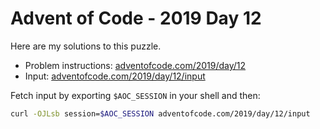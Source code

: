 # Advent of Code - 2019 Day 12
Here are my solutions to this puzzle.

* Problem instructions: [adventofcode.com/2019/day/12](https://adventofcode.com/2019/day/12)
* Input: [adventofcode.com/2019/day/12/input](https://adventofcode.com/2019/day/12/input)

Fetch input by exporting `$AOC_SESSION` in your shell and then:
```bash
curl -OJLsb session=$AOC_SESSION adventofcode.com/2019/day/12/input
```
